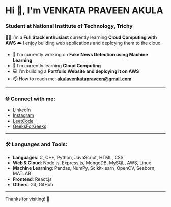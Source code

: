# Hi 👋, I'm VENKATA PRAVEEN AKULA  
### Student at National Institute of Technology, Trichy 
  👨‍💻 I’m a **Full Stack enthusiast** currently learning **Cloud Computing with AWS**
  ☁️ I enjoy building web applications and deploying them to the cloud


- 🔭 I’m currently working on **Fake News Detection using Machine Learning**
- 🌱 I’m currently learning **Cloud Computing**
- 💻 I’m building a **Portfolio Website and deploying it on AWS**
- 📫 How to reach me: **akulavenkatapraveen@gmail.com**

---

### 🌐 Connect with me:
- [LinkedIn](https://www.linkedin.com/in/akula-venkata-praveen-424929280/)
- [Instagram](https://instagram.com/venkatapraveen_akula)
- [LeetCode](https://www.leetcode.com/akulavenkatapraveen)
- [GeeksForGeeks](https://auth.geeksforgeeks.org/user/akulavenkawauf)

---

### 🛠️ Languages and Tools:
- **Languages**: C, C++, Python, JavaScript, HTML, CSS
- **Web & Cloud**: Node.js, Express.js, MongoDB, MySQL, AWS, Linux
- **Machine Learning**: Pandas, NumPy, Scikit-learn, OpenCV, Seaborn, MATLAB
- **Frontend**: React.js
- **Others**: Git, GitHub

---

Thanks for visiting! 🚀
